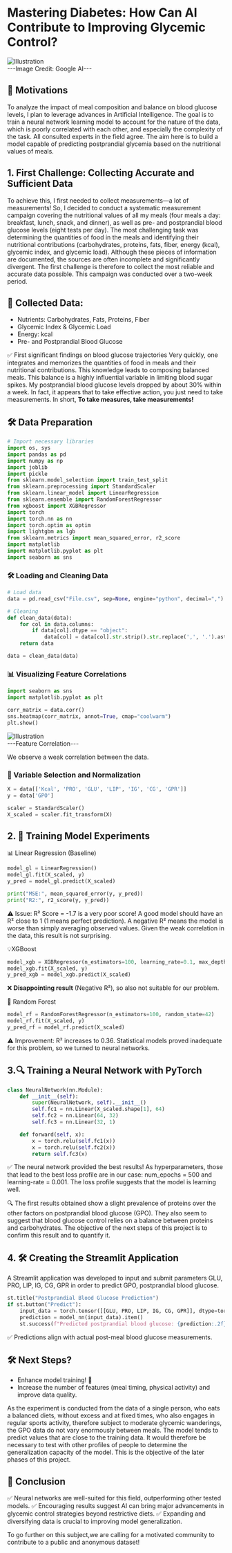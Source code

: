 # Mastering Diabetes: How Can AI Contribute to Improving Glycemic Control?
![Illustration](doc/Illustration.jpeg)  
---Image Credit: Google AI---

## 🔎 Motivations
To analyze the impact of meal composition and balance on blood glucose levels, I plan to leverage advances in Artificial Intelligence.
The goal is to train a neural network learning model to account for the nature of the data, which is poorly correlated with each other, and especially the complexity of the task. All consulted experts in the field agree. The aim here is to build a model capable of predicting postprandial glycemia based on the nutritional values of meals.

## 1. First Challenge: Collecting Accurate and Sufficient Data
To achieve this, I first needed to collect measurements—a lot of measurements! So, I decided to conduct a systematic measurement campaign covering the nutritional values of all my meals (four meals a day: breakfast, lunch, snack, and dinner), as well as pre- and postprandial blood glucose levels (eight tests per day). The most challenging task was determining the quantities of food in the meals and identifying their nutritional contributions (carbohydrates, proteins, fats, fiber, energy (kcal), glycemic index, and glycemic load). Although these pieces of information are documented, the sources are often incomplete and significantly divergent. The first challenge is therefore to collect the most reliable and accurate data possible.
This campaign was conducted over a two-week period.

## 📝 Collected Data:
- Nutrients: Carbohydrates, Fats, Proteins, Fiber
- Glycemic Index & Glycemic Load
- Energy: kcal
- Pre- and Postprandial Blood Glucose

✅ First significant findings on blood glucose trajectories
Very quickly, one integrates and memorizes the quantities of food in meals and their nutritional contributions. This knowledge leads to composing balanced meals. This balance is a highly influential variable in limiting blood sugar spikes. My postprandial blood glucose levels dropped by about 30% within a week. In fact, it appears that to take effective action, you just need to take measurements. In short, **To take measures, take measurements!**

## 🛠 Data Preparation
```python
# Import necessary libraries
import os, sys
import pandas as pd
import numpy as np
import joblib
import pickle
from sklearn.model_selection import train_test_split
from sklearn.preprocessing import StandardScaler
from sklearn.linear_model import LinearRegression
from sklearn.ensemble import RandomForestRegressor
from xgboost import XGBRegressor
import torch
import torch.nn as nn
import torch.optim as optim
import lightgbm as lgb
from sklearn.metrics import mean_squared_error, r2_score
import matplotlib
import matplotlib.pyplot as plt
import seaborn as sns
```
### 🛠 Loading and Cleaning Data
```python
# Load data
data = pd.read_csv("File.csv", sep=None, engine="python", decimal=",") #Your File.csv

# Cleaning
def clean_data(data):
    for col in data.columns:
        if data[col].dtype == "object":
            data[col] = data[col].str.strip().str.replace(',', '.').astype(float)
    return data

data = clean_data(data)
```
### 📊 Visualizing Feature Correlations
```python
import seaborn as sns
import matplotlib.pyplot as plt

corr_matrix = data.corr()
sns.heatmap(corr_matrix, annot=True, cmap="coolwarm")
plt.show()
```
![Illustration](logs/Figure_1.png)  
---Feature Correlation---

We observe a weak correlation between the data.

### 🎯 Variable Selection and Normalization
```python
X = data[['Kcal', 'PRO', 'GLU', 'LIP', 'IG', 'CG', 'GPR']]
y = data['GPO']

scaler = StandardScaler()
X_scaled = scaler.fit_transform(X)
```

## 2. 🎉 Training Model Experiments
📊 Linear Regression (Baseline)
```python
model_gl = LinearRegression()
model_gl.fit(X_scaled, y)
y_pred = model_gl.predict(X_scaled)

print("MSE:", mean_squared_error(y, y_pred))
print("R2:", r2_score(y, y_pred))
```
⚠️ Issue: R² Score = -1.7 is a very poor score!
A good model should have an R² close to 1 (1 means perfect prediction). A negative R² means the model is worse than simply averaging observed values. Given the weak correlation in the data, this result is not surprising.

💡XGBoost
```python
model_xgb = XGBRegressor(n_estimators=100, learning_rate=0.1, max_depth=5, random_state=42)
model_xgb.fit(X_scaled, y)
y_pred_xgb = model_xgb.predict(X_scaled)
```
❌ **Disappointing result** (Negative R²), so also not suitable for our problem.

🌟 Random Forest
```python
model_rf = RandomForestRegressor(n_estimators=100, random_state=42)
model_rf.fit(X_scaled, y)
y_pred_rf = model_rf.predict(X_scaled)
```
⚠️ Improvement: R² increases to 0.36.
Statistical models proved inadequate for this problem, so we turned to neural networks.

## 3.🔍 Training a Neural Network with PyTorch
```python
class NeuralNetwork(nn.Module):
    def __init__(self):
        super(NeuralNetwork, self).__init__()
        self.fc1 = nn.Linear(X_scaled.shape[1], 64)
        self.fc2 = nn.Linear(64, 32)
        self.fc3 = nn.Linear(32, 1)

    def forward(self, x):
        x = torch.relu(self.fc1(x))
        x = torch.relu(self.fc2(x))
        return self.fc3(x)
```
✅ The neural network provided the best results!
As hyperparameters, those that lead to the best loss profile are in our case: num_epochs = 500 and learning-rate = 0.001. The loss profile suggests that the model is learning well.

🔍 The first results obtained show a slight prevalence of proteins over the other factors on postprandial blood glucose (GPO). They also seem to suggest that blood glucose control relies on a balance between proteins and carbohydrates. The objective of the next steps of this project is to confirm this result and to quantify it.

## 4. 🛠 Creating the Streamlit Application
A Streamlit application was developed to input and submit parameters GLU, PRO, LIP, IG, CG, GPR in order to predict GPO, postprandial blood glucose.
```python
st.title("Postprandial Blood Glucose Prediction")
if st.button("Predict"):
    input_data = torch.tensor([[GLU, PRO, LIP, IG, CG, GPR]], dtype=torch.float32)
    prediction = model_nn(input_data).item()
    st.success(f"Predicted postprandial blood glucose: {prediction:.2f} mg/dL")
```
✅ Predictions align with actual post-meal blood glucose measurements.

## 🛠 Next Steps?
- Enhance model training! 🚀
- Increase the number of features (meal timing, physical activity) and improve data quality.

As the experiment is conducted from the data of a single person, who eats a balanced diets, without excess and at fixed times, who also engages in regular sports activity, therefore subject to moderate glycemic wanderings, the GPO data do not vary enormously between meals. The model tends to predict values that are close to the training data. It would therefore be necessary to test with other profiles of people to determine the generalization capacity of the model. This is the objective of the later phases of this project.

## 🔎 Conclusion
✅ Neural networks are well-suited for this field, outperforming other tested models.
✅ Encouraging results suggest AI can bring major advancements in glycemic control strategies beyond restrictive diets.
✅ Expanding and diversifying data is crucial to improving model generalization.

To go further on this subject,we are calling for a motivated community to contribute to a public and anonymous dataset!
